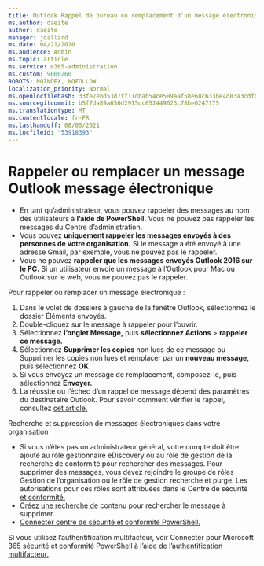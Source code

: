 ```yaml
---
title: Outlook Rappel de bureau ou remplacement d’un message électronique
ms.author: daeite
author: daeite
manager: joallard
ms.date: 04/21/2020
ms.audience: Admin
ms.topic: article
ms.service: o365-administration
ms.custom: 9000260
ROBOTS: NOINDEX, NOFOLLOW
localization_priority: Normal
ms.openlocfilehash: 33fe7ebd53d7ff11dbab54ce589aaf58e68c633be4d83a3cdfb00edc7752430e
ms.sourcegitcommit: b5f7da89a650d2915dc652449623c78be6247175
ms.translationtype: MT
ms.contentlocale: fr-FR
ms.lasthandoff: 08/05/2021
ms.locfileid: "53918393"
---
```

# <a name="recall-or-replace-an-outlook-email-message"></a>Rappeler ou remplacer un message Outlook message électronique

- En tant qu’administrateur, vous pouvez rappeler des messages au nom des utilisateurs à **l’aide de PowerShell.** Vous ne pouvez pas rappeler les messages du Centre d’administration.
- Vous pouvez **uniquement rappeler les messages envoyés à des personnes de votre organisation.** Si le message a été envoyé à une adresse Gmail, par exemple, vous ne pouvez pas le rappeler.
- Vous ne pouvez **rappeler que les messages envoyés Outlook 2016 sur le PC.** Si un utilisateur envoie un message à l’Outlook pour Mac ou Outlook sur le web, vous ne pouvez pas le rappeler.

Pour rappeler ou remplacer un message électronique :

1. Dans le volet de dossiers à gauche de la fenêtre Outlook, sélectionnez le dossier Éléments envoyés.
1. Double-cliquez sur le message à rappeler pour l’ouvrir.
1. Sélectionnez **l’onglet Message,** puis **sélectionnez Actions**  >  **rappeler ce message.**
1. Sélectionnez **Supprimer les copies** non lues de ce message ou Supprimer les copies non lues et remplacer par un **nouveau message,** puis sélectionnez **OK**.
1. Si vous envoyez un message de remplacement, composez-le, puis sélectionnez **Envoyer.**
1. La réussite ou l’échec d’un rappel de message dépend des paramètres du destinataire Outlook. Pour savoir comment vérifier le rappel, consultez [cet article.](https://support.office.com/article/35027f88-d655-4554-b4f8-6c0729a723a0)

Recherche et suppression de messages électroniques dans votre organisation

- Si vous n’êtes pas un administrateur général, votre compte doit être ajouté au rôle gestionnaire eDiscovery ou au rôle de gestion de la recherche de conformité pour rechercher des messages. Pour supprimer des messages, vous devez rejoindre le groupe de rôles Gestion de l’organisation ou le rôle de gestion recherche et purge. Les autorisations pour ces rôles sont attribuées dans le Centre de sécurité [et conformité.](https://go.microsoft.com/fwlink/?linkid=2083731)
- [Créez une recherche de](https://docs.microsoft.com/microsoft-365/compliance/content-search) contenu pour rechercher le message à supprimer.
- [Connecter centre de sécurité et conformité PowerShell.](https://docs.microsoft.com/powershell/exchange/office-365-scc/connect-to-scc-powershell/connect-to-scc-powershell?view=exchange-ps)

Si vous utilisez l’authentification multifacteur, voir Connecter pour Microsoft 365 sécurité et conformité PowerShell à l’aide de [l’authentification multifacteur.](https://docs.microsoft.com/powershell/exchange/office-365-scc/connect-to-scc-powershell/mfa-connect-to-scc-powershell?view=exchange-ps)